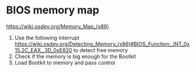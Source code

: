 
# BIOS memory map

https://wiki.osdev.org/Memory_Map_(x86)

1. Use the following interrupt https://wiki.osdev.org/Detecting_Memory_(x86)#BIOS_Function:_INT_0x15.2C_EAX_.3D_0xE820 to detect free memory
2. Check if the memory is big enough for the Bootkit
3. Load Bootkit to memory and pass control